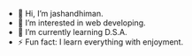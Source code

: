 - 👋 Hi, I’m jashandhiman.
- 👀 I’m interested in web developing.
- 🌱 I’m currently learning D.S.A.
- ⚡ Fun fact: I learn everything with enjoyment.

<!---
dhimanjashan/dhimanjashan is a ✨ special ✨ repository because its `README.md` (this file) appears on your GitHub profile.
You can click the Preview link to take a look at your changes.
--->

